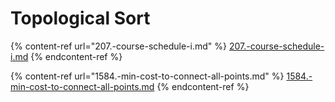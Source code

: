 # Topological Sort

{% content-ref url="207.-course-schedule-i.md" %}
[207.-course-schedule-i.md](207.-course-schedule-i.md)
{% endcontent-ref %}

{% content-ref url="1584.-min-cost-to-connect-all-points.md" %}
[1584.-min-cost-to-connect-all-points.md](1584.-min-cost-to-connect-all-points.md)
{% endcontent-ref %}
